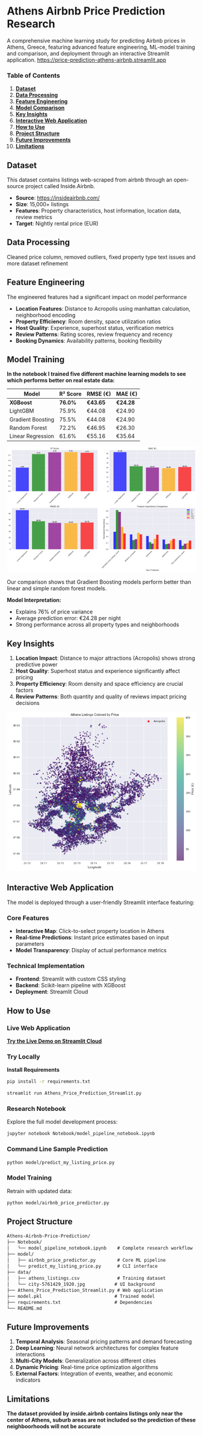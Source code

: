 # Athens Airbnb Price Prediction Research

A comprehensive machine learning study for predicting Airbnb prices in Athens, Greece, featuring advanced feature engineering, ML-model training and comparison, and deployment through an interactive Streamlit application. https://price-prediction-athens-airbnb.streamlit.app 

### Table of Contents
1. **[ Dataset](#dataset)** 
2. **[ Data Processing](#data-processing)** 
3. **[ Feature Engineering](#feature-engineering)** 
4. **[ Model Comparison](#model-training)** 
5. **[ Key Insights](#key-insights)** 
6. **[ Interactive Web Application](#interactive-web-application)** 
7. **[ How to Use](#how-to-use)**  
8. **[ Project Structure](#project-structure)** 
9. **[ Future Improvements](#future-improvements)** 
10. **[ Limitations](#limitations)**

## Dataset
This dataset contains listings web-scraped from airbnb through an open-source project called Inside.Airbnb.
- **Source**: https://insideairbnb.com/ 
- **Size**: 15,000+ listings
- **Features**: Property characteristics, host information, location data, review metrics
- **Target**: Nightly rental price (EUR)

## Data Processing
Cleaned price column, removed outliers, fixed property type text issues and more dataset refinement

## Feature Engineering
The engineered features had a significant impact on model performance

- **Location Features**: Distance to Acropolis using manhattan calculation, neighborhood encoding
- **Property Efficiency**: Room density, space utilization ratios
- **Host Quality**: Experience, superhost status, verification metrics  
- **Review Patterns**: Rating scores, review frequency and recency
- **Booking Dynamics**: Availability patterns, booking flexibility

## Model Training
**In the notebook I trained five different machine learning models to see which performs better on real estate data:**

| Model | R² Score | RMSE (€) | MAE (€) |
|-------|----------|----------|---------|
| **XGBoost** | **76.0%** | **€43.65** | **€24.28** |
| LightGBM | 75.9% | €44.08 | €24.90 |
| Gradient Boosting | 75.5% | €44.08 | €24.90 |
| Random Forest | 72.2% | €46.95 | €26.30 |
| Linear Regression | 61.6% | €55.16 | €35.64 |

![Model Comparison](data/output1.png)

Our comparison shows that Gradient Boosting models perform better than linear and simple random forest models.

**Model Interpretation:**
- Explains 76% of price variance
- Average prediction error: €24.28 per night
- Strong performance across all property types and neighborhoods

## Key Insights

1. **Location Impact**: Distance to major attractions (Acropolis) shows strong predictive power
2. **Host Quality**: Superhost status and experience significantly affect pricing
3. **Property Efficiency**: Room density and space efficiency are crucial factors
4. **Review Patterns**: Both quantity and quality of reviews impact pricing decisions

![Athens City](data/output.png)

## Interactive Web Application

The model is deployed through a user-friendly Streamlit interface featuring:

### **Core Features**
- **Interactive Map**: Click-to-select property location in Athens
- **Real-time Predictions**: Instant price estimates based on input parameters
- **Model Transparency**: Display of actual performance metrics

### **Technical Implementation**
- **Frontend**: Streamlit with custom CSS styling
- **Backend**: Scikit-learn pipeline with XGBoost
- **Deployment**: Streamlit Cloud

## How to Use

### **Live Web Application** 
 **[Try the Live Demo on Streamlit Cloud](https://price-prediction-athens-airbnb.streamlit.app/)**

### **Try Locally**

**Install Requirements**
```bash
pip install -r requirements.txt
```
```bash
streamlit run Athens_Price_Prediction_Streamlit.py
```

### **Research Notebook**
Explore the full model development process:
```bash
jupyter notebook Notebook/model_pipeline_notebook.ipynb
```

### **Command Line Sample Prediction**
```bash
python model/predict_my_listing_price.py
```

### **Model Training**
Retrain with updated data:
```bash
python model/airbnb_price_predictor.py
```

## Project Structure

```
Athens-Airbnb-Price-Prediction/
├── Notebook/
│   └── model_pipeline_notebook.ipynb    # Complete research workflow
├── model/
│   ├── airbnb_price_predictor.py        # Core ML pipeline
│   └── predict_my_listing_price.py      # CLI interface
├── data/
│   ├── athens_listings.csv              # Training dataset
│   └── city-5761429_1920.jpg           # UI background
├── Athens_Price_Prediction_Streamlit.py # Web application
├── model.pkl                           # Trained model 
├── requirements.txt                    # Dependencies
└── README.md                          
```


## Future Improvements

1. **Temporal Analysis**: Seasonal pricing patterns and demand forecasting
2. **Deep Learning**: Neural network architectures for complex feature interactions
3. **Multi-City Models**: Generalization across different cities
4. **Dynamic Pricing**: Real-time price optimization algorithms
5. **External Factors**: Integration of events, weather, and economic indicators

## Limitations

**The dataset provided by inside.airbnb contains listings only near the center of Athens, suburb areas are not included so the prediction of these neighboorhoods will not be accurate**








